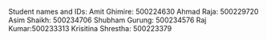 Student names and IDs:
Amit Ghimire: 500224630
Ahmad Raja: 500229720
Asim Shaikh: 500234706
Shubham Gurung: 500234576
Raj Kumar:500233313
Krisitina Shrestha: 500223379
